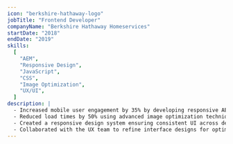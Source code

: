 ```yaml
---
icon: "berkshire-hathaway-logo"
jobTitle: "Frontend Developer"
companyName: "Berkshire Hathaway Homeservices"
startDate: "2018"
endDate: "2019"
skills:
  [
    "AEM",
    "Responsive Design",
    "JavaScript",
    "CSS",
    "Image Optimization",
    "UX/UI",
  ]
description: |
  - Increased mobile user engagement by 35% by developing responsive AEM components and crafting beautiful and performant experiences
  - Reduced load times by 50% using advanced image optimization techniques and efficient JavaScript/CSS
  - Created a responsive design system ensuring consistent UI across devices
  - Collaborated with the UX team to refine interface designs for optimal user experience
---
```

